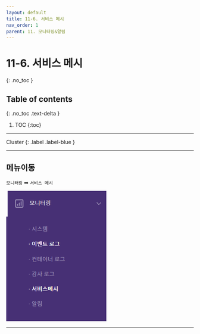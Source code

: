 ```yaml
---
layout: default
title: 11-6. 서비스 메시
nav_order: 1
parent: 11. 모니터링&알림
---
```


# 11-6. 서비스 메시
{: .no_toc }

## Table of contents
{: .no_toc .text-delta }

1. TOC
{:toc}

---

<div class="code-example" markdown="1">
Cluster
{: .label .label-blue }
</div>

---

## 메뉴이동
`모니터링` ➡ `서비스 메시`

![sm.png](/assets/images/monitoring/sm.png)

---